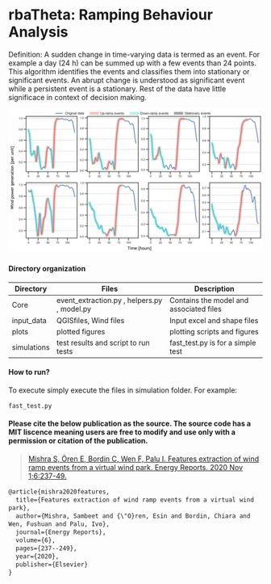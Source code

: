 # <h1> rbaTheta: Ramping Behaviour Analysis

Definition: A sudden change in time-varying data is termed as an event. For example a day (24 h) can be summed up with a few
events than 24 points. This algorithm identifies the events and classifies them into stationary or significant events. 
An abrupt change is understood as significant event while a persistent event is a stationary. Rest of the data have little
significace in context of decision making.

![rbaTheta](/plots/plotted_figures/RBAevents_new.png?raw=true)


#### Directory organization

| Directory | Files | Description |
| --- | --- | --- |
| Core | event_extraction.py , helpers.py , model.py | Contains the model and associated files
| input_data | QGISfiles, Wind files | Input excel and shape files
| plots| plotted figures | plotting scripts and figures
| simulations| test results and script to run tests | fast_test.py is for a simple test

#### How to run?

To execute simply execute the files in simulation folder. For example:
```
fast_test.py
```

#### __Please cite the below publication as the source. The source code has a MIT liscence meaning users are free to modify and use only with a permission or citation of the publication.__

> [Mishra S, Ören E, Bordin C, Wen F, Palu I. Features extraction of wind ramp events from a virtual wind park. Energy Reports. 2020 Nov 1;6:237-49.](https://doi.org/10.1016/j.egyr.2020.08.047)
```
@article{mishra2020features,
  title={Features extraction of wind ramp events from a virtual wind park},
  author={Mishra, Sambeet and {\"O}ren, Esin and Bordin, Chiara and Wen, Fushuan and Palu, Ivo},
  journal={Energy Reports},
  volume={6},
  pages={237--249},
  year={2020},
  publisher={Elsevier}
} 
```



